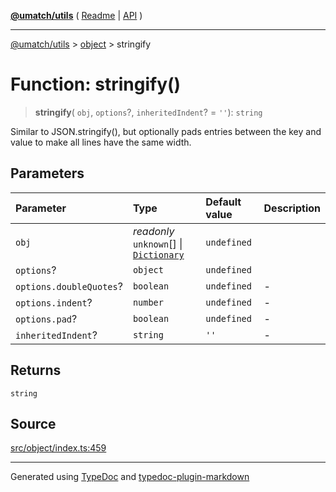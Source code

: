 [**@umatch/utils**](../../README.md) ( [Readme](../../README.md) \| [API](../../API.md) )

---

[@umatch/utils](../../API.md) > [object](../README.md) > stringify

# Function: stringify()

> **stringify**(
> `obj`,
> `options`?,
> `inheritedIndent`? = `''`): `string`

Similar to JSON.stringify(), but optionally pads entries between
the key and value to make all lines have the same width.

## Parameters

| Parameter               | Type                                                                                        | Default value | Description |
| :---------------------- | :------------------------------------------------------------------------------------------ | :------------ | :---------- |
| `obj`                   | _readonly_ `unknown`[] \| [`Dictionary`](../../index/type-aliases/type-alias.Dictionary.md) | `undefined`   |             |
| `options`?              | `object`                                                                                    | `undefined`   |             |
| `options.doubleQuotes`? | `boolean`                                                                                   | `undefined`   | -           |
| `options.indent`?       | `number`                                                                                    | `undefined`   | -           |
| `options.pad`?          | `boolean`                                                                                   | `undefined`   | -           |
| `inheritedIndent`?      | `string`                                                                                    | `''`          | -           |

## Returns

`string`

## Source

[src/object/index.ts:459](https://github.com/umatch-oficial/utils/blob/a9008ad/src/object/index.ts#L459)

---

Generated using [TypeDoc](https://typedoc.org/) and [typedoc-plugin-markdown](https://www.npmjs.com/package/typedoc-plugin-markdown)
